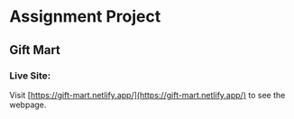 # Assignment Project
## Gift Mart
### Live Site:
Visit [https://gift-mart.netlify.app/](https://gift-mart.netlify.app/) to see the webpage.


